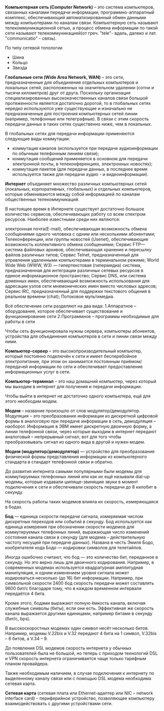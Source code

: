 **Компьютерная сеть (Computer Network)** – это система компьютеров, связанных каналами передачи информации; программно-аппаратный комплекс, обеспечивающий автоматизированный обмен данными между компьютерами по каналам связи. Компьютерную сеть называют телекоммуникационной сетью, а процесс обмена информации по такой сети называют телекоммуникацией(от греч. "tele"- вдаль, далеко и лат. "communicatio" - связь).

По типу сетевой топологии
- Шина
- Кольцо
- Звезда


**Глобальные сети (Wide Area Network, WAN)** – это сети, предназначенные для объединения отдельных компьютеров и локальных сетей, расположенных на значительном удалении (сотни и тысячи километров) друг от друга. Поскольку организация специализированных высококачественных каналов связи большой протяженности является достаточно дорогой, то в глобальных сетях нередко используются уже существующие и изначально не предназначенные для построения компьютерных сетей линии (например, телефонные или телеграфные). В связи с этим скорость передачи данных в таких сетях существенно ниже, чем в локальных.

В глобальных сетях для передачи информации применяются следующие виды коммутации:

- коммутация каналов (используется при передаче аудиоинформации по обычным телефонным линиям связи);
- коммутация сообщений применяется в основном для передачи электронной почты, в телеконференциях, электронных новостях);
- коммутация пакетов (для передачи данных, в последнее время используется также для передачи аудио - и видеоинформации).



**Интернет** объединяет множество различных компьютерных сетей (локальных, корпоративных, глобальных) и отдельных компьютеров, которые обмениваются между собой информацией по каналам общественных телекоммуникаций.

 В настоящее время в Интернете существует достаточно большое количество сервисов, обеспечивающих работу со всем спектром ресурсов. Наиболее известными среди них являются:

электронная почта(E-mail), обеспечивающая возможность обмена сообщениями одного человека с одним или несколькими абонентами;
Телеконференции, или группы новостей (Usenet), обеспечивающие возможность коллективного обмена сообщениями;
Сервис FTP— система файловых архивов, обеспечивающая хранение и пересылку файлов различных типов;
Сервис Telnet, предназначенный для управления удаленными компьютерами в терминальном режиме;
World Wide Web (WWW, W3) — гипертекстовая (гипермедиа) система, предназначенная для интеграции различных сетевых ресурсов в единое информационное пространство;
Сервис DNS, или система доменных имен, обеспечивающий возможность использования для адресации узлов сети мнемонических имен вместо числовых адресов;
Сервис IRC, предназначенный для поддержки текстового общения в реальном времени (chat);
Потоковое мультимедиа.

Всё обеспечение сети разделяют на два вида:
1.Аппаратное – оборудование, которое обеспечивает существование и функционирование сети
2.Программное – программы необходимые для работы в сети



Чтобы сеть функционировала нужны сервера, компьютеры абонентов, устройства для объединения компьютеров в сети и линии связи между ними.

**Компьютер-сервер** – это высокопроизводительный компьютер, который постоянно подключён к сети и имеет бесперебойное электропитание, при этом он занимается постоянным приёмом/передачей информации по сети и обеспечивает предоставление информационных услуг в сети.

**Компьютер-терминал** – это наш домашний компьютер, через который мы выходим в интернет для получения и передачи информации.

Чтобы выйти в интернет не достаточно одного компьютера, ещё для этого необходим модем.

**Модем** – название произошло от слов модулятор/демодулятор. Модуляция – это преобразование информации из дискретной цифровой формы в аналоговую при передаче информации в сеть,  демодуляция – наоборот. Информация в ЭВМ имеет дискретную двоичную форму, а линии телефонной связи, через которые выходим в интернет передают аналоговый – непрерывный сигнал, вот для того чтобы преобразовывать сигнал из одного вида в другой и нужен модем.

**Модем (модулятор/демодулятор)** — устройство для преобразования физической формы представления информации из компьютерного стандарта в стандарт телефонной связи и обратно.

До развития интернета самыми популярными были модемы для коммутируемых телефонных линий или как их ещё называли dial-up модемы, которые издавали шипяще-звинящие звуки в момент подключения к сети и обеспечивали скорость передачи до 8 килобит в секунду.

На скорость работы таких модемов влияла их скорость, измеряющаяся в бодах.

**Бод** — единица скорости передачи сигнала, измеряемая числом дискретных переходов или событий в секунду. Бод используется как единица измерения при обозначении скорости модемов для коммутируемых телефонных линий, выражающая число изменений состояния канала связи в секунду (для модема – действительную частоту несущей при передаче данных).
Названа в честь Эмиля Бодо, изобретателя кода Бодо — кодировки символов для телетайпов.

Иногда ошибочно считают, что бод — это количество бит, переданное в секунду. Но это верно лишь для двоичного кодирования. Например, в современных модемах используется квадратурная амплитудная манипуляция, и одним изменением уровня сигнала может кодироваться несколько (до 16) бит информации.
Например, при символьной скорости 2400 бод скорость передачи может составлять 9600 бит/c благодаря тому, что в каждом временном интервале передаётся 4 бита.

Кроме этого, бодами выражают полную ёмкость канала, включая служебные символы (биты), если они есть. Эффективная же скорость канала выражается другими единицами, например битами в секунду (бит/c, bps).

В высокоскоростных модемах один символ несёт несколько битов. Например, модемы V.22bis и V.32 передают 4 бита на 1 символ, V.32bis – 6 битов, а V.34 – 9.

До появления DSL модемов скорость интернета у обычных пользователей была не большой, но теперь с приходом технологий DSL и VPN скорость интернета ограничивается чаще только тарифным планом провайдера.

Также необходимым наличием, в случае подключения к интернету по выделенному каналу связи или с помощью DSL модема необходима сетевая карта.

**Сетевая карта** (сетевая плата или Ethernet-адаптер или NIC – network interface card) – периферийное устройство, позволяющее компьютеру взаимодействовать с другими устройствами сети.

